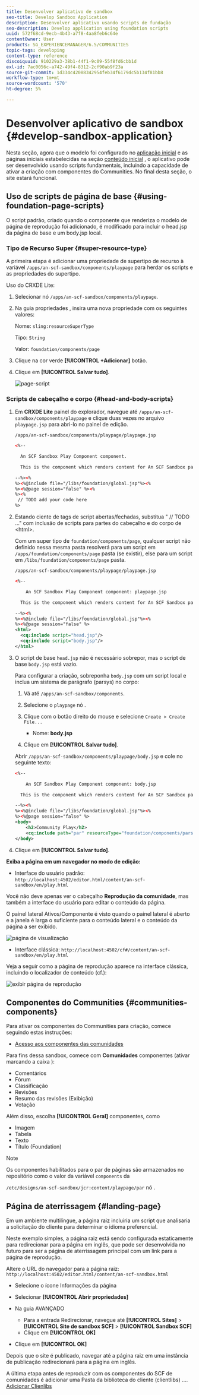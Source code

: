 ```yaml
---
title: Desenvolver aplicativo de sandbox
seo-title: Develop Sandbox Application
description: Desenvolver aplicativo usando scripts de fundação
seo-description: Develop application using foundation scripts
uuid: 572f68cd-9ecb-4b43-a7f8-4aa8feb6c64e
contentOwner: User
products: SG_EXPERIENCEMANAGER/6.5/COMMUNITIES
topic-tags: developing
content-type: reference
discoiquuid: 910229a3-38b1-44f1-9c09-55f8fd6cbb1d
exl-id: 7ac0056c-a742-49f4-8312-2cf90ab9f23a
source-git-commit: 1d334c42088342954feb34f6179dc5b134f81bb8
workflow-type: tm+mt
source-wordcount: '570'
ht-degree: 5%

---
```


# Desenvolver aplicativo de sandbox  {#develop-sandbox-application}

Nesta seção, agora que o modelo foi configurado no [aplicação inicial](initial-app.md) e as páginas iniciais estabelecidas na seção [conteúdo inicial](initial-content.md) , o aplicativo pode ser desenvolvido usando scripts fundamentais, incluindo a capacidade de ativar a criação com componentes do Communities. No final desta seção, o site estará funcional.

## Uso de scripts de página de base {#using-foundation-page-scripts}

O script padrão, criado quando o componente que renderiza o modelo de página de reprodução foi adicionado, é modificado para incluir o head.jsp da página de base e um body.jsp local.

### Tipo de Recurso Super {#super-resource-type}

A primeira etapa é adicionar uma propriedade de supertipo de recurso à variável `/apps/an-scf-sandbox/components/playpage` para herdar os scripts e as propriedades do supertipo.

Uso do CRXDE Lite:

1. Selecionar nó `/apps/an-scf-sandbox/components/playpage`.
1. Na guia propriedades , insira uma nova propriedade com os seguintes valores:

   Nome: `sling:resourceSuperType`

   Tipo: `String`

   Valor: `foundation/components/page`

1. Clique na cor verde **[!UICONTROL +Adicionar]** botão.
1. Clique em **[!UICONTROL Salvar tudo]**.

   ![page-script](assets/page-script.png)

### Scripts de cabeçalho e corpo {#head-and-body-scripts}

1. Em **CRXDE Lite** painel do explorador, navegue até `/apps/an-scf-sandbox/components/playpage` e clique duas vezes no arquivo `playpage.jsp` para abri-lo no painel de edição.

   `/apps/an-scf-sandbox/components/playpage/playpage.jsp`

   ```xml
   <%--
   
     An SCF Sandbox Play Component component.
   
     This is the component which renders content for An SCF Sandbox page.
   
   --%><%
   %><%@include file="/libs/foundation/global.jsp"%><%
   %><%@page session="false" %><%
   %><%
    // TODO add your code here
   %>
   ```

1. Estando ciente de tags de script abertas/fechadas, substitua &quot; // TODO ...&quot; com inclusão de scripts para partes do cabeçalho e do corpo de &lt;html>.

   Com um super tipo de `foundation/components/page`, qualquer script não definido nessa mesma pasta resolverá para um script em `/apps/foundation/components/page` pasta (se existir), else para um script em `/libs/foundation/components/page` pasta.

   `/apps/an-scf-sandbox/components/playpage/playpage.jsp`

   ```xml
   <%--
   
       An SCF Sandbox Play Component component: playpage.jsp
   
     This is the component which renders content for An SCF Sandbox page.
   
   --%><%
   %><%@include file="/libs/foundation/global.jsp"%><%
   %><%@page session="false" %>
   <html>
     <cq:include script="head.jsp"/>
     <cq:include script="body.jsp"/>
   </html>
   ```

1. O script de base `head.jsp` não é necessário sobrepor, mas o script de base `body.jsp` está vazio.

   Para configurar a criação, sobreponha `body.jsp` com um script local e inclua um sistema de parágrafo (parsys) no corpo:

   1. Vá até `/apps/an-scf-sandbox/components`.
   1. Selecione o `playpage` nó .
   1. Clique com o botão direito do mouse e selecione `Create > Create File...`

      * Nome: **body.jsp**
   1. Clique em **[!UICONTROL Salvar tudo]**.

   Abrir `/apps/an-scf-sandbox/components/playpage/body.jsp` e cole no seguinte texto:

   ```xml
   <%--
   
       An SCF Sandbox Play Component component: body.jsp
   
     This is the component which renders content for An SCF Sandbox page.
   
   --%><%
   %><%@include file="/libs/foundation/global.jsp"%><%
   %><%@page session="false" %>
   <body>
       <h2>Community Play</h2>
       <cq:include path="par" resourceType="foundation/components/parsys" />
   </body>
   ```

1. Clique em **[!UICONTROL Salvar tudo]**.

**Exiba a página em um navegador no modo de edição:**

* Interface do usuário padrão: `http://localhost:4502/editor.html/content/an-scf-sandbox/en/play.html`

Você não deve apenas ver o cabeçalho **Reprodução da comunidade**, mas também a interface do usuário para editar o conteúdo da página.

O painel lateral Ativos/Componente é visto quando o painel lateral é aberto e a janela é larga o suficiente para o conteúdo lateral e o conteúdo da página a ser exibido.

![página de visualização](assets/view-page.png)

* Interface clássica: `http://localhost:4502/cf#/content/an-scf-sandbox/en/play.html`

Veja a seguir como a página de reprodução aparece na interface clássica, incluindo o localizador de conteúdo (cf.):

![exibir página de reprodução](assets/play-page-view.png)

## Componentes do Communities {#communities-components}

Para ativar os componentes do Communities para criação, comece seguindo estas instruções:

* [Acesso aos componentes das comunidades](basics.md#accessing-communities-components)

Para fins dessa sandbox, comece com **Comunidades** componentes (ativar marcando a caixa ):

* Comentários
* Fórum
* Classificação
* Revisões
* Resumo das revisões (Exibição)
* Votação

Além disso, escolha **[!UICONTROL Geral]** componentes, como

* Imagem
* Tabela
* Texto
* Título (Foundation)

>[!NOTE]
>
>Os componentes habilitados para o par de páginas são armazenados no repositório como o valor da variável `components` da
>
>`/etc/designs/an-scf-sandbox/jcr:content/playpage/par` nó .

## Página de aterrissagem {#landing-page}

Em um ambiente multilíngue, a página raiz incluiria um script que analisaria a solicitação do cliente para determinar o idioma preferencial.

Neste exemplo simples, a página raiz está sendo configurada estaticamente para redirecionar para a página em inglês, que pode ser desenvolvida no futuro para ser a página de aterrissagem principal com um link para a página de reprodução.

Altere o URL do navegador para a página raiz: `http://localhost:4502/editor.html/content/an-scf-sandbox.html`

* Selecione o ícone Informações da página
* Selecionar **[!UICONTROL Abrir propriedades]**
* Na guia AVANÇADO

   * Para a entrada Redirecionar, navegue até **[!UICONTROL Sites]** > **[!UICONTROL Site de sandbox SCF]** > **[!UICONTROL Sandbox SCF]**
   * Clique em **[!UICONTROL OK]**

* Clique em **[!UICONTROL OK]**

Depois que o site é publicado, navegar até a página raiz em uma instância de publicação redirecionará para a página em inglês.

A última etapa antes de reproduzir com os componentes do SCF de comunidades é adicionar uma Pasta da biblioteca do cliente (clientlibs) .... [Adicionar Clienlibs](add-clientlibs.md)
